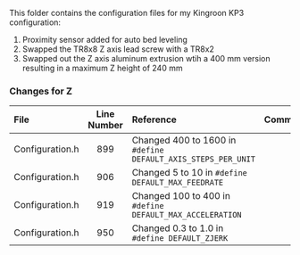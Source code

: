 This folder contains the configuration files for my Kingroon KP3 configuration:

1. Proximity sensor added for auto bed leveling
2. Swapped the TR8x8 Z axis lead screw with a TR8x2
3. Swapped out the Z axis aluminum extrusion wtih a 400 mm version resulting in a maximum Z height of 240 mm

### Changes for Z
|File|Line Number|Reference|Comment|
|:-|:-:|:-|:-|
|Configuration.h|899|Changed 400 to 1600 in `#define DEFAULT_AXIS_STEPS_PER_UNIT`||
|Configuration.h|906|Changed 5 to 10 in `#define DEFAULT_MAX_FEEDRATE`||
|Configuration.h|919|Changed 100 to 400 in `#define DEFAULT_MAX_ACCELERATION`||
|Configuration.h|950|Changed 0.3 to 1.0 in `#define DEFAULT_ZJERK`||